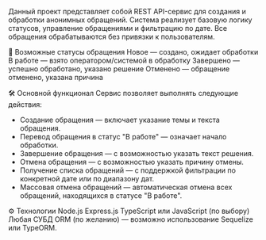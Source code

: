 Данный проект представляет собой REST API-сервис для создания и обработки анонимных обращений. Система реализует базовую логику статусов, управление обращениями и фильтрацию по дате. Все обращения обрабатываются без привязки к пользователям.

🔄 Возможные статусы обращения
Новое — создано, ожидает обработки
В работе — взято оператором/системой в обработку
Завершено — успешно обработано, указано решение
Отменено — обращение отменено, указана причина

🛠️ Основной функционал
Сервис позволяет выполнять следующие действия:
- Создание обращения — включает указание темы и текста обращения.
- Перевод обращения в статус "В работе" — означает начало обработки.
- Завершение обращения — с возможностью указать текст решения.
- Отмена обращения — с возможностью указать причину отмены.
- Получение списка обращений — с поддержкой фильтрации по конкретной дате или по диапазону дат.
- Массовая отмена обращений — автоматическая отмена всех обращений, находящихся в статусе "В работе".

⚙️ Технологии
Node.js
Express.js
TypeScript или JavaScript (по выбору)
Любая СУБД
ORM (по желанию) — возможно использование Sequelize или TypeORM.
